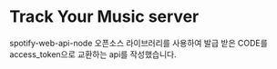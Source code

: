 # Track Your Music server

spotify-web-api-node 오픈소스 라이브러리를 사용하여 발급 받은 CODE를 access_token으로 교환하는 api를 작성했습니다.
